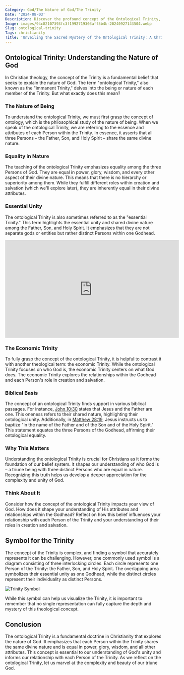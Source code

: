 ```yaml
---
Category: God/The Nature of God/The Trinity
Date: '2024-08-03'
Description: Discover the profound concept of the Ontological Trinity, exploring the theological understanding of the three persons within God's essence. Unravel the intricacies of this doctrine in theology and its significance in Christian beliefs.
Image: images/94c82107393fc3f1992719303aff5b4b-20240927143504.webp
Slug: ontological-trinity
Tags: christianity
Title: 'Unveiling the Sacred Mystery of the Ontological Trinity: A Christian Perspective'
---
```


## Ontological Trinity: Understanding the Nature of God

In Christian theology, the concept of the Trinity is a fundamental belief that seeks to explain the nature of God. The term "ontological Trinity," also known as the "immanent Trinity," delves into the being or nature of each member of the Trinity. But what exactly does this mean?

### The Nature of Being

To understand the ontological Trinity, we must first grasp the concept of ontology, which is the philosophical study of the nature of being. When we speak of the ontological Trinity, we are referring to the essence and attributes of each Person within the Trinity. In essence, it asserts that all three Persons – the Father, Son, and Holy Spirit – share the same divine nature.

### Equality in Nature

The teaching of the ontological Trinity emphasizes equality among the three Persons of God. They are equal in power, glory, wisdom, and every other aspect of their divine nature. This means that there is no hierarchy or superiority among them. While they fulfill different roles within creation and salvation (which we'll explore later), they are inherently equal in their divine attributes.

### Essential Unity

The ontological Trinity is also sometimes referred to as the "essential Trinity." This term highlights the essential unity and shared divine nature among the Father, Son, and Holy Spirit. It emphasizes that they are not separate gods or entities but rather distinct Persons within one Godhead.


<iframe width="560" height="315" src="https://www.youtube.com/embed/-p0ir65Lhto" frameborder="0" allow="autoplay; encrypted-media" allowfullscreen></iframe>


### The Economic Trinity

To fully grasp the concept of the ontological Trinity, it is helpful to contrast it with another theological term: the economic Trinity. While the ontological Trinity focuses on who God is, the economic Trinity centers on what God does. The economic Trinity explores the relationships within the Godhead and each Person's role in creation and salvation.

### Biblical Basis

The concept of an ontological Trinity finds support in various biblical passages. For instance, [John 10:30](https://www.bibleref.com/John/10/John-10-30.html) states that Jesus and the Father are one. This oneness refers to their shared nature, highlighting their ontological unity. Additionally, in [Matthew 28:19](https://www.bibleref.com/Matthew/28/Matthew-28-19.html), Jesus instructs us to baptize "in the name of the Father and of the Son and of the Holy Spirit." This statement equates the three Persons of the Godhead, affirming their ontological equality.

### Why This Matters

Understanding the ontological Trinity is crucial for Christians as it forms the foundation of our belief system. It shapes our understanding of who God is – a triune being with three distinct Persons who are equal in nature. Recognizing this truth helps us develop a deeper appreciation for the complexity and unity of God.

### Think About It

Consider how the concept of the ontological Trinity impacts your view of God. How does it shape your understanding of His attributes and relationships within the Godhead? Reflect on how this belief influences your relationship with each Person of the Trinity and your understanding of their roles in creation and salvation.

## Symbol for the Trinity

The concept of the Trinity is complex, and finding a symbol that accurately represents it can be challenging. However, one commonly used symbol is a diagram consisting of three interlocking circles. Each circle represents one Person of the Trinity: the Father, Son, and Holy Spirit. The overlapping area symbolizes their essential unity as one Godhead, while the distinct circles represent their individuality as distinct Persons.

![Trinity Symbol](https://example.com/trinity-symbol.png)

While this symbol can help us visualize the Trinity, it is important to remember that no single representation can fully capture the depth and mystery of this theological concept.

## Conclusion

The ontological Trinity is a fundamental doctrine in Christianity that explores the nature of God. It emphasizes that each Person within the Trinity shares the same divine nature and is equal in power, glory, wisdom, and all other attributes. This concept is essential to our understanding of God's unity and informs our relationship with each Person of the Trinity. As we reflect on the ontological Trinity, let us marvel at the complexity and beauty of our triune God.